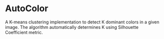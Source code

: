 # AutoColor

A K-means clustering implementation to detect K dominant colors in a given image. The algorithm automatically determines K using Silhouette Coefficient metric.
